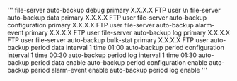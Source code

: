'''
file-server auto-backup debug primary X.X.X.X FTP user \n
 file-server auto-backup data primary X.X.X.X FTP user 
 file-server auto-backup configuration primary X.X.X.X FTP user
 file-server auto-backup alarm-event primary X.X.X.X FTP user
 file-server auto-backup log primary X.X.X.X FTP user
 file-server auto-backup bulk-stat primary X.X.X.X FTP user
 auto-backup period data interval 1 time 01:00 
 auto-backup period configuration interval 1 time 00:30 
 auto-backup period log interval 1 time 01:30 
 auto-backup period data enable
 auto-backup period configuration enable
 auto-backup period alarm-event enable
 auto-backup period log enable
'''
